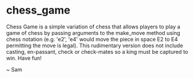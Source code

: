 # chess_game
Chess Game is a simple variation of chess that allows players to play a game of chess by passing arguments to the make_move
method using chess notation (e.g. 'e2', 'e4' would move the piece in space E2 to E4 permitting the move is legal).  This
rudimentary version does not include casting, en-passant, check or check-mates so a king must be captured to win.  Have fun!

~ Sam